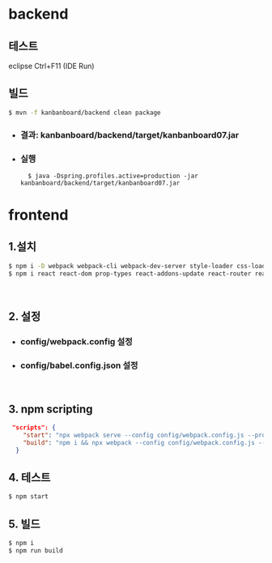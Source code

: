# backend
## 테스트
eclipse Ctrl+F11 (IDE Run)

## 빌드
```sh
$ mvn -f kanbanboard/backend clean package
```
  * ### 결과: kanbanboard/backend/target/kanbanboard07.jar
  * ### 실행
    ```
      $ java -Dspring.profiles.active=production -jar kanbanboard/backend/target/kanbanboard07.jar
    ```

# frontend
##  1.설치
``` sh
$ npm i -D webpack webpack-cli webpack-dev-server style-loader css-loader node-sass sass-loader babel-loader @babel/core @babel/cli @babel/preset-env @babel/preset-react @babel/plugin-syntax-throw-expressions @babel/plugin-transform-runtime
$ npm i react react-dom prop-types react-addons-update react-router react-router-dom
```
&nbsp;
##  2. 설정
  * ###  config/webpack.config 설정
  * ###  config/babel.config.json 설정
&nbsp;
##  3. npm scripting
``` json
 "scripts": {
    "start": "npx webpack serve --config config/webpack.config.js --progress --mode development",
    "build": "npm i && npx webpack --config config/webpack.config.js --mode production"
  }
```
##  4. 테스트
```sh
$ npm start
```

##  5. 빌드
```sh
$ npm i
$ npm run build
```